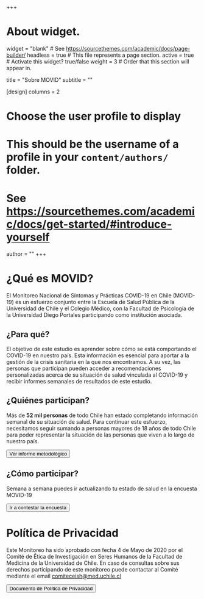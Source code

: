+++
# About widget.
widget = "blank"  # See https://sourcethemes.com/academic/docs/page-builder/
headless = true  # This file represents a page section.
active = true  # Activate this widget? true/false
weight = 3  # Order that this section will appear in.

title = "Sobre MOVID"
subtitle = ""

[design]
  columns = 2


# Choose the user profile to display
# This should be the username of a profile in your `content/authors/` folder.
# See https://sourcethemes.com/academic/docs/get-started/#introduce-yourself
author = ""
+++

# ¿Qué es MOVID?

El Monitoreo Nacional de Síntomas y Prácticas COVID-19 en Chile (MOVID-19) es un esfuerzo conjunto entre la Escuela de Salud Pública de la Universidad de Chile y el Colegio Médico, con la Facultad de Psicología de la Universidad Diego Portales participando como institución asociada.

## ¿Para qué?

El objetivo de este estudio es aprender sobre cómo se está comportando el COVID-19 en nuestro país. Esta información es esencial para aportar a la gestión de la crisis sanitaria en la que nos encontramos. A su vez, las personas que participan pueden acceder a recomendaciones personalizadas acerca de su situación de salud vinculada al COVID-19 y recibir informes semanales de resultados de este estudio.

## ¿Quiénes participan?

Más de **52 mil personas** de todo Chile han estado completando información semanal de su situación de salud. Para continuar este esfuerzo, necesitamos seguir sumando a personas mayores de 18 años de todo Chile para poder representar la situación de las personas que viven a lo largo de nuestro país.

<form action="/informe/metodologico/">
    <button type="button" class="btn btn-primary btn-rounded">Ver informe metodológico</button>
</form>


## ¿Cómo participar?

Semana a semana puedes ir actualizando tu estado de salud en la encuesta MOVID-19

<form action="/terms/">
    <button type="button" class="btn btn-primary btn-rounded">Ir a contestar la encuesta</button>
</form>


# Política de Privacidad

Este Monitoreo ha sido aprobado con fecha 4 de Mayo de 2020 por el Comité de Ética de Investigación en Seres Humanos de la Facultad de Medicina de la Universidad de Chile. En caso de consultas sobre sus derechos participando de este monitoreo puede contactar al Comité mediante el email [comiteceish@med.uchile.cl](comiteceish@med.uchile.cl)

<form action="/privacy/">
    <button type="button" class="btn btn-primary btn-rounded">Documento de Política de Privacidad</button>
</form>



